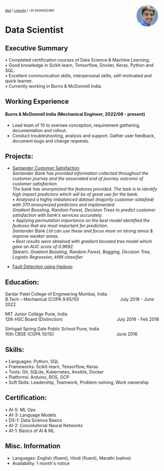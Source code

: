 <img style="float:right;border-radius:50%;width:70px;padding:6px" src="passport_size_pic_purple_bg.png" />

<font size="1"><a href="ojask354@gmail.com">Mail</a>  | <a href="https://www.linkedin.com/in/ojask-ai/">LinkedIn</a> | +91 8446902489 </font>

# Data Scientist 
## Executive Summary   
•	Completed certification courses of Data Science & Machine Learning. <br>
•	Good knowledge in Scikit-learn, Tensorflow, Docker, Keras, Python and SQL. <br>
•	Excellent communication skills, interpersonal skills, self-motivated and quick learner. <br>
•	Currently working in Burns & McDonnell India. <br>

## Working Experience
#### Burns & McDonnell India (Mechanical Engineer, 2022/06 - present) 
* Lead team of 10 to oversee conception, requirement gathering, documentation and rollout.
* Conduct troubleshooting, analysis and support. Gather user feedback, document bugs and change requests.

## Projects: 
* [Santander Customer Satisfaction](https://github.com/ojask12/Predict-Customer-Satisfaction) <br>
_Santander Bank has provided information collected throughout the customer journey and the associated end of journey outcome of customer satisfaction. <br>
The bank has anonymized the features provided. The task is to identify high impact predictors which will be of great use for the bank. <br>
•	Analysed a highly imbalanced dataset (majority customer satisfied) with 370 anonymized predictors and implemented <br>
Gradient Boosting, Random Forest, Decision Trees to predict customer satisfaction with bank’s services accurately. <br>
•	Applying permutation importance on the best model identified the features that are most important for prediction. <br>
Santander Bank Ltd can use these and focus more on strong areas & improve weaker areas.<br>
•	Best results were obtained with gradient boosted tree model which gave an AUC score of 0.9692. <br>
Sklearn, Gradient Boosting, Random Forest, Bagging, Decision Tree, Logistic Regression, kNN classifier_

* [Fault Detection using Hadoop](https://github.com/ojask12/Fault-Detection-using-Hadoop)

## Education:
Sardar Patel College of Engineering Mumbai, India <br>
B.Tech – Mechanical (CGPA 9.65/10) &emsp;&emsp;&emsp;&emsp;&emsp;&emsp;&emsp;&emsp;&emsp; July 2018 - June 2022

MIT Junior College Pune, India <br>
12th HSC Board (Distinction) &emsp;&emsp;&emsp;&emsp;&emsp;&emsp;&emsp;&emsp;&emsp;&emsp;&emsp;&emsp; July 2016 - Feb 2018

Sinhgad Spring Dale Public School Pune, India <br>
10th CBSE (CGPA 10/10) &emsp;&emsp;&emsp;&emsp;&emsp;&emsp;&emsp;&emsp;&emsp;&emsp;&emsp;&emsp;&emsp;&emsp; June 2016

## Skills:
• Languages: Python, SQL <br>
• Frameworks: Scikit-learn, Tensorflow, Keras <br>
• Tools: Git, SQLite, Kubernetes, Ansible, Docker <br>
• Platforms: Arduino, ROS, GCP <br>
• Soft Skills: Leadership, Teamwork, Problem-solving, Work ownership <br>

## Certification:
•	AI-5: ML Ops <br>
•	AI-3: Language Models <br>
•	DS-1: Data Science Basics <br>
•	AI-2: Convolutional Neural Networks <br>
•	AI-1: Basics of AI & ML <br>

## Misc. Information
* Languages: English (fluent), Hindi (fluent), Marathi (native)
* Availability: 1 month's notice

